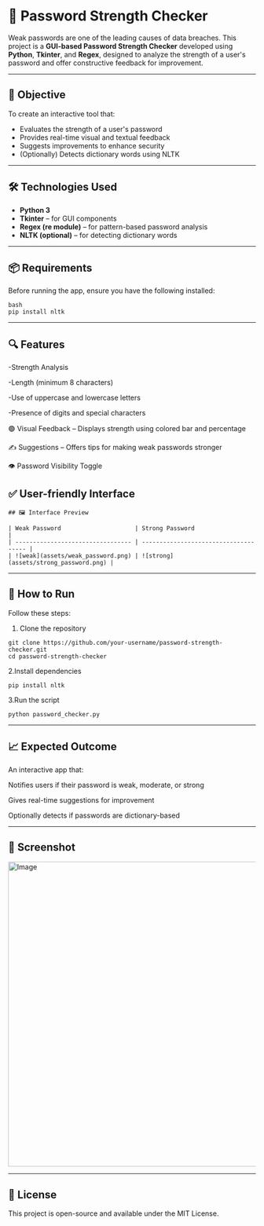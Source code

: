 # 🔐 Password Strength Checker

Weak passwords are one of the leading causes of data breaches. This project is a **GUI-based Password Strength Checker** developed using **Python**, **Tkinter**, and **Regex**, designed to analyze the strength of a user's password and offer constructive feedback for improvement.

---

## 🚀 Objective

To create an interactive tool that:
- Evaluates the strength of a user's password
- Provides real-time visual and textual feedback
- Suggests improvements to enhance security
- (Optionally) Detects dictionary words using NLTK

---

## 🛠️ Technologies Used

- **Python 3**
- **Tkinter** – for GUI components
- **Regex (re module)** – for pattern-based password analysis
- **NLTK (optional)** – for detecting dictionary words

---

## 📦 Requirements

Before running the app, ensure you have the following installed:
```
bash
pip install nltk
```
---
## 🔍 Features

-Strength Analysis

-Length (minimum 8 characters)

-Use of uppercase and lowercase letters

-Presence of digits and special characters

🟢 Visual Feedback – Displays strength using colored bar and percentage

✍️ Suggestions – Offers tips for making weak passwords stronger

👁️ Password Visibility Toggle

✅ User-friendly Interface
---
```
## 🖼️ Interface Preview

| Weak Password                     | Strong Password                       |
| --------------------------------- | ------------------------------------- |
| ![weak](assets/weak_password.png) | ![strong](assets/strong_password.png) |
```
---
## 📁 How to Run
Follow these steps:

1. Clone the repository
```
git clone https://github.com/your-username/password-strength-checker.git
cd password-strength-checker
```
2.Install dependencies
```
pip install nltk
```
3.Run the script
```
python password_checker.py
```
---
## 📈 Expected Outcome
An interactive app that:

Notifies users if their password is weak, moderate, or strong

Gives real-time suggestions for improvement

Optionally detects if passwords are dictionary-based

---

## 📸 Screenshot

<img width="617" height="621" alt="Image" src="https://github.com/user-attachments/assets/d88ab329-d02f-468f-b768-72900950e190" />

---

## 🧾 License
This project is open-source and available under the MIT License.

